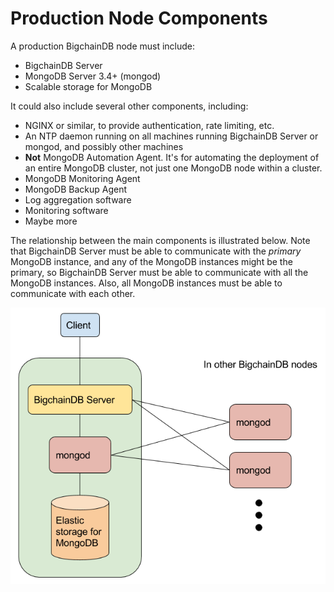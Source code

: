 # Production Node Components

A production BigchainDB node must include:

* BigchainDB Server
* MongoDB Server 3.4+ (mongod)
* Scalable storage for MongoDB

It could also include several other components, including:

* NGINX or similar, to provide authentication, rate limiting, etc.
* An NTP daemon running on all machines running BigchainDB Server or mongod, and possibly other machines
* **Not** MongoDB Automation Agent. It's for automating the deployment of an entire MongoDB cluster, not just one MongoDB node within a cluster.
* MongoDB Monitoring Agent
* MongoDB Backup Agent
* Log aggregation software
* Monitoring software
* Maybe more

The relationship between the main components is illustrated below. Note that BigchainDB Server must be able to communicate with the _primary_ MongoDB instance, and any of the MongoDB instances might be the primary, so BigchainDB Server must be able to communicate with all the MongoDB instances. Also, all MongoDB instances must be able to communicate with each other.

![Components of a production node](../_static/Node-components.png)
